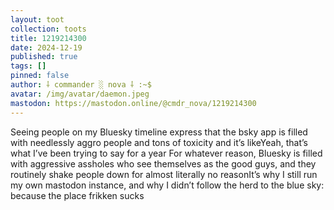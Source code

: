 ```yaml
---
layout: toot
collection: toots
title: 1219214300
date: 2024-12-19
published: true
tags: []
pinned: false
author: ⸸ commander ░ nova ⸸ :~$
avatar: /img/avatar/daemon.jpeg
mastodon: https://mastodon.online/@cmdr_nova/1219214300
---
```


Seeing people on my Bluesky timeline express that the bsky app is filled with needlessly aggro people and tons of toxicity and it’s likeYeah, that’s what I’ve been trying to say for a year For whatever reason, Bluesky is filled with aggressive assholes who see themselves as the good guys, and they routinely shake people down for almost literally no reasonIt’s why I still run my own mastodon instance, and why I didn’t follow the herd to the blue sky: because the place frikken sucks
